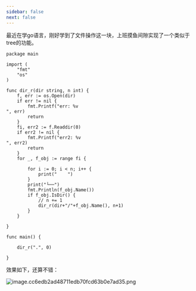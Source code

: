```yaml
---
sidebar: false
next: false
---
```

<BlogInfo/>






最近在学go语言，刚好学到了文件操作这一块，上班摸鱼间隙实现了一个类似于tree的功能。


```golang
package main

import (
	"fmt"
	"os"
)

func dir_r(dir string, n int) {
	f, err := os.Open(dir)
	if err != nil {
		fmt.Printf("err: %v
", err)
		return
	}
	fi, err2 := f.Readdir(0)
	if err2 != nil {
		fmt.Printf("err2: %v
", err2)
		return
	}
	for _, f_obj := range fi {

		for i := 0; i < n; i++ {
			print("    ")
		}
		print("└──")
		fmt.Println(f_obj.Name())
		if f_obj.IsDir() {
			// n += 1
			dir_r(dir+"/"+f_obj.Name(), n+1)
		}
	}

}

func main() {

	dir_r(".", 0)

}
```

效果如下，还算不错：

![image.cc6edb2ad48711edb70fcd63b0e7ad35.png](http://www.lll.plus/media/image/2023/04/06/image.cc6edb2ad48711edb70fcd63b0e7ad35.png)








<ActionBox />
        
<style>#top-box {margin-top:0.5rem!important;}</style>